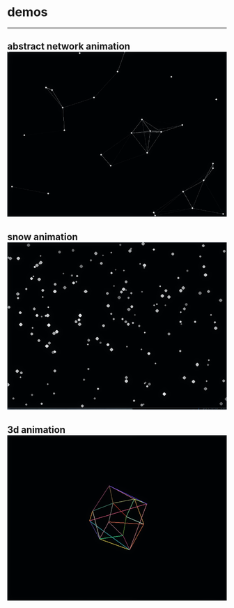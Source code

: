 # demos
---


abstract network animation
![lns](demos/.img/1.png)
---
snow animation
![snw](demos/.img/2.png)
---
3d animation
![bll](demos/.img/3.png)
---
